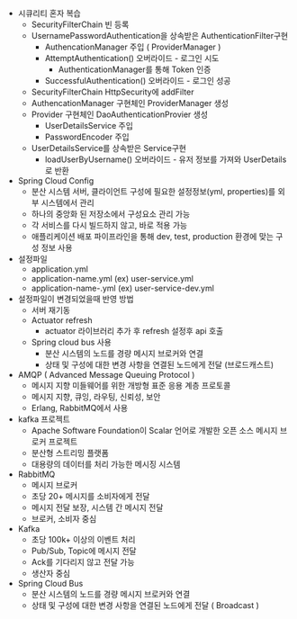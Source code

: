 - 시큐리티 혼자 복습
    - SecurityFilterChain 빈 등록
    - UsernamePasswordAuthentication을 상속받은 AuthenticationFilter구현
        - AuthencationManager 주입 ( ProviderManager )
        - AttemptAuthentication() 오버라이드 - 로그인 시도
            - AuthenticationManager를 통해 Token 인증
        - SuccessfulAuthentication() 오버라이드 - 로그인 성공
    - SecurityFilterChain HttpSecurity에 addFilter
    - AuthencationManager 구현체인 ProviderManager 생성
    - Provider 구현체인 DaoAuthenticationProvier 생성
        - UserDetailsService 주입
        - PasswordEncoder 주입
    - UserDetailsService를 상속받은 Service구현
        - loadUserByUsername() 오버라이드 - 유저 정보를 가져와 UserDetails로 반환
- Spring Cloud Config
    - 분산 시스템 서버, 클라이언트 구성에 필요한 설정정보(yml, properties)를 외부 시스템에서 관리
    - 하나의 중앙화 된 저장소에서 구성요소 관리 가능
    - 각 서비스를 다시 빌드하지 않고, 바로 적용 가능
    - 애플리케이션 배포 파이프라인을 통해 dev, test, production 환경에 맞는 구성 정보 사용
- 설정파일
    - application.yml
    - application-name.yml (ex) user-service.yml
    - application-name-<profile>.yml (ex) user-service-dev.yml
- 설정파일이 변경되었을때 반영 방법
    - 서버 재기동
    - Actuator refresh
        - actuator 라이브러리 추가 후 refresh 설정후 api 호출
    - Spring cloud bus 사용
        - 분산 시스템의 노드를 경량 메시지 브로커와 연결
        - 상태 및 구성에 대한 변경 사항을 연결된 노드에게 전달 (브로드캐스트)
- AMQP ( Advanced Message Queuing Protocol )
    - 메시지 지향 미들웨어를 위한 개방형 표준 응용 계층 프로토콜
    - 메시지 지향, 큐잉, 라우팅, 신뢰성, 보안
    - Erlang, RabbitMQ에서 사용
- kafka 프로젝트
    - Apache Software Foundation이 Scalar 언어로 개발한 오픈 소스 메시지 브로커 프로젝트
    - 분산형 스트리밍 플랫폼
    - 대용량의 데이터를 처리 가능한 메시징 시스템
- RabbitMQ
    - 메시지 브로커
    - 초당 20+ 메시지를 소비자에게 전달
    - 메시지 전달 보장, 시스템 간 메시지 전달
    - 브로커, 소비자 중심
- Kafka
    - 초당 100k+ 이상의 이벤트 처리
    - Pub/Sub, Topic에 메시지 전달
    - Ack를 기다리지 않고 전달 가능
    - 생산자 중심
- Spring Cloud Bus
    - 분산 시스템의 노드를 경량 메시지 브로커와 연결
    - 상태 및 구성에 대한 변경 사항을 연결된 노드에게 전달 ( Broadcast )
